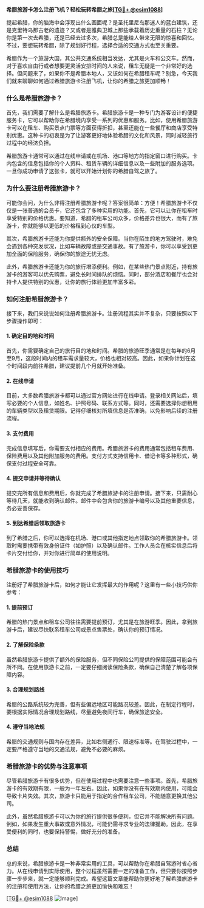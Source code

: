 **希腊旅游卡怎么注册飞机？轻松玩转希腊之旅[[TG💪+ @esim1088](https://t.me/s/esim1088)]**

提起希腊，你的脑海中会浮现出什么画面呢？是圣托里尼岛那迷人的蓝白建筑，还是克里特岛那古老的遗迹？又或者是雅典卫城上那些承载着历史重量的石柱？无论你是第一次去希腊，还是已经去过多次，希腊总是能给人带来无限的惊喜和回忆。不过，要想玩转希腊，除了规划好行程，选择合适的交通方式也至关重要。

希腊作为一个旅游大国，其公共交通系统相当发达，尤其是火车和公交车。然而，对于喜欢自由行或者想要更灵活安排时间的人来说，租车无疑是一个非常好的选择。但问题来了，如果你不是希腊本地人，又该如何在希腊租车呢？别急，今天我们就来聊聊如何通过希腊旅游卡注册飞机，让你的希腊之旅更加顺畅！

### **什么是希腊旅游卡？**

首先，我们需要了解什么是希腊旅游卡。希腊旅游卡是一种专门为游客设计的便捷服务卡，它可以帮助你在希腊境内享受一系列的优惠和服务。比如，使用希腊旅游卡可以在租车、购买景点门票等方面获得折扣，甚至还能在一些餐厅和商店享受特别优惠。这种卡的初衷是为了让游客更好地体验希腊的文化和风景，同时减轻旅行过程中的经济负担。

希腊旅游卡通常可以通过在线申请或在机场、港口等地方的指定窗口进行购买。卡内包含的信息包括你的个人资料、租赁车辆的详细信息以及一些附加的服务选项。一旦你成功申请了这张卡，就可以开始计划你的希腊自驾之旅了。

### **为什么要注册希腊旅游卡？**

可能你会问，为什么非得注册希腊旅游卡呢？答案很简单：方便！希腊旅游卡不仅仅是一张普通的会员卡，它还包含了多种实用的功能。首先，它可以让你在租车时享受特别的价格优惠。要知道，希腊的租车公司众多，价格差异也很大，而有了旅游卡，你就能够以更低的价格租到心仪的车型。

其次，希腊旅游卡还能为你提供额外的安全保障。当你在陌生的地方驾驶时，难免会遇到各种突发状况，比如车辆故障或是交通事故。有了旅游卡，你可以享受到更加全面的保险服务，确保你的旅途无忧无虑。

此外，希腊旅游卡还能为你的旅行增添便利。例如，在某些热门景点附近，持有旅游卡的游客可以优先购票，避免长时间排队的烦恼。同时，部分酒店和餐厅也会对持卡人提供特别的优惠，让你的旅行体验更加丰富多彩。

### **如何注册希腊旅游卡？**

接下来，我们来说说如何注册希腊旅游卡。注册流程其实并不复杂，只要按照以下步骤操作即可：

#### **1. 确定目的地和时间**
首先，你需要确定自己的旅行目的地和时间。希腊的旅游旺季通常是在每年的6月至9月，这段时间内的租车需求量较大，价格也相对较高。因此，如果你计划在这个时间段内前往希腊，建议提前几个月就开始准备。

#### **2. 在线申请**
目前，大多数希腊旅游卡都可以通过官方网站进行在线申请。登录相关网站后，填写必要的个人信息，如姓名、护照号码、联系方式等。同时，还需要选择你想租用的车辆类型以及租赁期限。记得仔细核对所填信息是否准确，以免影响后续的注册流程。

#### **3. 支付费用**
完成信息填写后，你需要支付相应的费用。希腊旅游卡的费用通常包括租车费用、保险费用以及其他附加服务的费用。支付方式支持信用卡、借记卡等多种形式，确保支付过程安全可靠。

#### **4. 提交申请并等待确认**
提交完所有信息和费用后，你就完成了希腊旅游卡的注册申请。接下来，只需耐心等待几天，就能收到确认邮件。邮件中会包含你的旅游卡编号以及其他重要信息，务必妥善保存。

#### **5. 到达希腊后领取旅游卡**
到了希腊之后，你可以选择在机场、港口或其他指定地点领取你的希腊旅游卡。领取时需要携带有效身份证件（如护照）以及确认邮件。工作人员会在核实信息后将卡片交付给你，并对你进行简单的使用说明。

### **希腊旅游卡的使用技巧**

注册好了希腊旅游卡后，如何才能让它发挥最大的作用呢？这里有一些小技巧供你参考：

#### **1. 提前预订**
希腊的热门景点和租车公司往往需要提前预订，尤其是在旅游旺季。因此，拿到旅游卡后，建议尽快联系租车公司或景点售票处，确认你的预订情况。

#### **2. 了解保险条款**
虽然希腊旅游卡提供了额外的保险服务，但不同保险公司提供的保障范围可能会有所不同。在使用旅游卡之前，一定要仔细阅读保险条款，确保自己清楚了解各项保障内容。

#### **3. 合理规划路线**
希腊的公路系统较为完善，但有些偏远地区可能路况较差。因此，在制定行程时，要根据实际情况合理规划路线，尽量避免夜间行车，确保旅途安全。

#### **4. 遵守当地法规**
希腊的交通规则与国内存在差异，比如右侧通行、限速标准等。在驾驶过程中，一定要严格遵守当地的交通法规，避免不必要的麻烦。

### **希腊旅游卡的优势与注意事项**

尽管希腊旅游卡有很多优势，但在使用过程中也需要注意一些事项。首先，希腊旅游卡的有效期有限，一般为一年左右。因此，如果你没有在有效期内使用，可能会导致卡片失效。其次，旅游卡只能用于指定的合作租车公司，不能随意更换其他公司。

此外，虽然希腊旅游卡可以为你的旅行提供很多便利，但它并不能解决所有问题。例如，如果发生重大事故或意外情况，可能仍需寻求专业的法律援助。因此，在享受便利的同时，也要保持警惕，做好充分的准备。

### **总结**

总的来说，希腊旅游卡是一种非常实用的工具，可以帮助你在希腊自驾游时省心省力。从在线申请到实际使用，整个过程虽然需要一定的准备工作，但只要你按照步骤一步步来，就一定能够顺利完成。希望这篇文章能帮助你更好地了解希腊旅游卡的注册和使用方法，让你的希腊之旅更加愉快和难忘！

[[TG💪+ @esim1088](https://t.me/s/esim1088) ![Image](https://i.postimg.cc/4NQfJmqS/Snipaste-2025-05-13-00-14-12.png)]